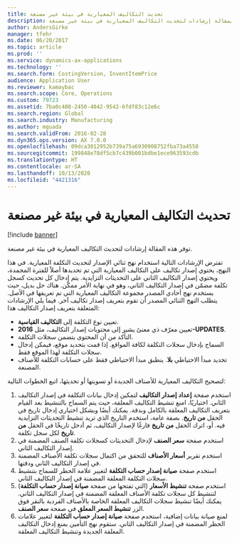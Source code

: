 ```yaml
---
title: تحديث التكاليف المعيارية في بيئة غير مصنعة
description: توفر هذه المقالة إرشادات لتحديث التكاليف المعيارية في بيئة غير مصنعة.
author: AndersGirke
manager: tfehr
ms.date: 06/20/2017
ms.topic: article
ms.prod: ''
ms.service: dynamics-ax-applications
ms.technology: ''
ms.search.form: CostingVersion, InventItemPrice
audience: Application User
ms.reviewer: kamaybac
ms.search.scope: Core, Operations
ms.custom: 79723
ms.assetid: 7ba0c408-2450-4042-9542-6fdf83c12e6c
ms.search.region: Global
ms.search.industry: Manufacturing
ms.author: mguada
ms.search.validFrom: 2016-02-28
ms.dyn365.ops.version: AX 7.0.0
ms.openlocfilehash: 09dca3012952b739a75a6930908752fba73a4550
ms.sourcegitcommit: 199848e78df5cb7c439b001bdbe1ece963593cdb
ms.translationtype: HT
ms.contentlocale: ar-SA
ms.lasthandoff: 10/13/2020
ms.locfileid: "4421316"
---
```

# <a name="update-standard-costs-in-a-non-manufacturing-environment"></a>تحديث التكاليف المعيارية في بيئة غير مصنعة

[!include [banner](../includes/banner.md)]

توفر هذه المقالة إرشادات لتحديث التكاليف المعيارية في بيئة غير مصنعة.

تفترض الإرشادات التالية استخدام نهج ثنائي الإصدار لتحديث التكلفة المعيارية. في هذا النهج، يحتوي إصدار تكاليف على التكاليف المعيارية التي تم تحديدها أصلاً للفترة المجمدة، ويحتوي إصدار التكاليف الثاني على التحديثات التزايدية. يتم إدخال كل تحديث كسجل تكلفة مضمّن في إصدار التكاليف الثاني، وهو في نهاية الأمر ممكّن. هناك حل بديل، حيث يستخدم نهج أحادي المصدر مجموعة التكاليف المعيارية التي تم تعريفها في الأصل. يتطلب النهج الثنائي المصدر أن تقوم بتعريف إصدار تكاليف آخر. فيما يلي الإرشادات المتعلقة بتعريف إصدار التكاليف هذا:

-   تعيين نوع التكلفة إلى **التكاليف القياسية**.
-   تعيين معرّف ذي معنىً يشير إلى محتويات إصدار التكاليف، مثل **2016-UPDATES**.
-   التأكد من أن المحتوى يتضمن سجلات التكلفة.
-   السماح بإدخال سجلات التكلفة لكافة المواقع. إذا قمت بتحديد موقع، فيمكن إدخال سجلات التكلفة لهذا الموقع فقط.
-   تحديد مبدأ الاحتياطي **بلا**. ينطبق مبدأ الاحتياطي فقط على حسابات التكلفة للأصناف المصنعة.

لتصحيح التكاليف المعيارية للأصناف الجديدة أو تسويتها أو تحديثها، اتبع الخطوات التالية:

1.  استخدم صفحة **إعداد** **إصدار التكاليف** لتمكين إدخال بيانات التكلفة في إصدار التكاليف الثاني. اختياريًا، امنع تنشيط التكاليف المعلقة، حيث يتم السماح بالتنشيط بعد القيام بتعريف التكاليف المعلقة بالكامل وبدقة. يمكنك أيضًا وبشكل اختياري إدخال تاريخ في الحقل **من تاريخ**. بصفة عامة، استخدم التاريخ الذي تريد تنشيط التحديثات التزايدية فيه. أو، اترك الحقل **من تاريخ** فارغًا لإصدار التكاليف، ثم أدخل تاريخًا في الحقل **من تاريخ** لكل سجل تكلفة.
2.  استخدم صفحة **سعر الصنف** لإدخال التحديثات كسجلات تكلفة الصنف المضمنة في إصدار التكاليف الثاني.
3.  استخدم تقرير **أسعار الأصناف‬** للتحقق من اكتمال سجلات تكلفة الأصناف المضمنة في إصدار التكاليف الثاني ودقتها.
4.  استخدم صفحة **صيانة إصدار حساب التكلفة‬** لتغيير علامة الحظر للسماح بتنشيط سجلات التكلفة المعلقة المضمنة في إصدار التكاليف الثاني.
5.  استخدم صفحة **تنشيط الأسعار** (التي تفتحها من صفحة **صيانة إصدار حساب التكلفة**) لتنشيط كل سجلات تكلفة الأصناف المعلقة المضمنة في إصدار التكاليف الثاني. يمكنك أيضًا تنشيط سجلات التكاليف المعلقة الخاصة بالأصناف الفردية بالنقر فوق الزر **تنشيط السعر المعلق‬** في صفحة **سعر الصنف**.
6.  لمنع صيانة بيانات إضافية، استخدم صفحة **صيانة إصدار حساب التكلفة‬** لتغيير علامات الحظر المضمنة في إصدار التكاليف الثاني. ستقوم نهج التأمين بمنع إدخال التكاليف المعلقة الجديدة وتنشيط التكاليف المعلقة.




